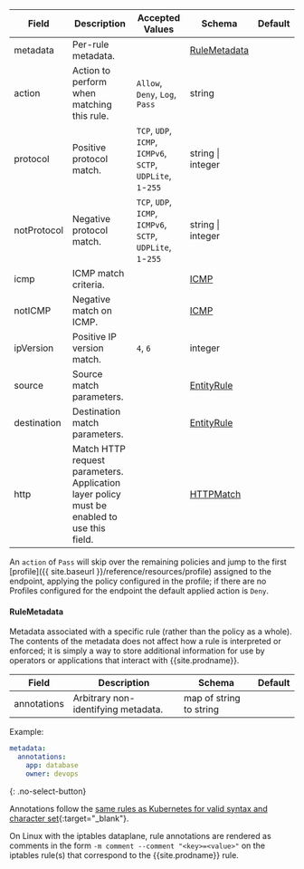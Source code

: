 | Field       | Description                                | Accepted Values                                                   | Schema                    | Default    |
|-------------|--------------------------------------------|-------------------------------------------------------------------|---------------------------|------------|
| metadata    | Per-rule metadata.                         |                                                                   | [RuleMetadata](#rulemetadata) |        |
| action      | Action to perform when matching this rule. | `Allow`, `Deny`, `Log`, `Pass`                                    | string                    |            |
| protocol    | Positive protocol match.                   | `TCP`, `UDP`, `ICMP`, `ICMPv6`, `SCTP`, `UDPLite`, `1`-`255`      | string \| integer         |            |
| notProtocol | Negative protocol match.                   | `TCP`, `UDP`, `ICMP`, `ICMPv6`, `SCTP`, `UDPLite`, `1`-`255`      | string \| integer         |            |
| icmp        | ICMP match criteria.                       |                                                                   | [ICMP](#icmp)             |            |
| notICMP     | Negative match on ICMP.                    |                                                                   | [ICMP](#icmp)             |            |
| ipVersion   | Positive IP version match.                 | `4`, `6`                                                          | integer                   |            |
| source      | Source match parameters.                   |                                                                   | [EntityRule](#entityrule) |            |
| destination | Destination match parameters.              |                                                                   | [EntityRule](#entityrule) |            |
| http        | Match HTTP request parameters. Application layer policy must be enabled to use this field. |                   | [HTTPMatch](#httpmatch)   |            |

An `action` of `Pass` will skip over the remaining policies and jump to the
first [profile]({{ site.baseurl }}/reference/resources/profile) assigned to the endpoint, applying the policy configured in the
profile; if there are no Profiles configured for the endpoint the default
applied action is `Deny`.

#### RuleMetadata

Metadata associated with a specific rule (rather than the policy as a whole). The contents of the metadata does not affect how a rule is interpreted or enforced; it is
simply a way to store additional information for use by operators or applications that interact with {{site.prodname}}.

| Field       | Description                         | Schema                  | Default |
|-------------|-------------------------------------|-------------------------|---------|
| annotations | Arbitrary non-identifying metadata. | map of string to string |         |

Example:

```yaml
metadata:
  annotations:
    app: database
    owner: devops
```

{: .no-select-button}

Annotations follow the
[same rules as Kubernetes for valid syntax and character set](https://kubernetes.io/docs/concepts/overview/working-with-objects/annotations/#syntax-and-character-set){:target="_blank"}.

On Linux with the iptables dataplane, rule annotations are rendered as comments in the form `-m comment --comment "<key>=<value>"` on the iptables rule(s) that correspond
to the {{site.prodname}} rule.